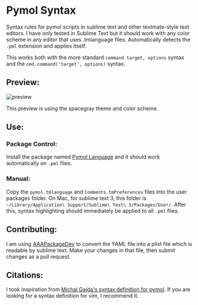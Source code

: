 Pymol Syntax
============

Syntax rules for pymol scripts in sublime text and other textmate-style text editors. I have only tested in Sublime Text but it should work with any color scheme in any editor that uses .tmlanguage files. Automatically detects the `.pml` extension and applies itself.

This works both with the more standard `command target, options` syntax and the `cmd.command('target', options)` syntax.

## Preview: 
![preview](http://bbarad.github.io/pymol_syntax/screenshot.png)

This preview is using the spacegray theme and color scheme.

## Use:
### Package Control:
Install the package named [Pymol Language](https://sublime.wbond.net/packages/Pymol%20Language) and it should work automatically on `.pml` files.

### Manual:
Copy the `pymol.tmlanguage` and `Comments.tmPreferences` files into the user packages folder. On Mac, for sublime text 3, this folder is `~/Library/Application\ Support/Sublime\ Text\ 3/Packages/User/`. After this, syntax highlighting should immediately be applied to all `.pml` files.

## Contributing:
I am using [AAAPackageDev](https://sublime.wbond.net/packages/AAAPackageDev) to convert the YAML file into a plist file which is readable by sublime text. Make your changes in that file, then submit changes as a pull request.

## Citations:
I took inspiration from [Michal Gajda's syntax definition for pymol](http://www.vim.org/scripts/script.php?script_id=2814). If you are looking for a syntax definition for vim, I recommend it.

